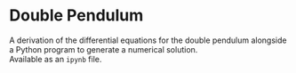 # Double Pendulum
A derivation of the differential equations for the double pendulum alongside a Python program to generate a numerical solution.  
Available as an ```ipynb``` file.